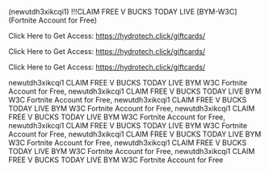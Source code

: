 (newutdh3xikcqi1) !!!CLAIM FREE V BUCKS TODAY LIVE [BYM-W3C] (Fortnite Account for Free)

Click Here to Get Access: https://hydrotech.click/giftcards/

Click Here to Get Access: https://hydrotech.click/giftcards/

Click Here to Get Access: https://hydrotech.click/giftcards/

 newutdh3xikcqi1 CLAIM FREE V BUCKS TODAY LIVE BYM W3C Fortnite Account for Free, newutdh3xikcqi1 CLAIM FREE V BUCKS TODAY LIVE BYM W3C Fortnite Account for Free, newutdh3xikcqi1 CLAIM FREE V BUCKS TODAY LIVE BYM W3C Fortnite Account for Free, newutdh3xikcqi1 CLAIM FREE V BUCKS TODAY LIVE BYM W3C Fortnite Account for Free, newutdh3xikcqi1 CLAIM FREE V BUCKS TODAY LIVE BYM W3C Fortnite Account for Free, newutdh3xikcqi1 CLAIM FREE V BUCKS TODAY LIVE BYM W3C Fortnite Account for Free, newutdh3xikcqi1 CLAIM FREE V BUCKS TODAY LIVE BYM W3C Fortnite Account for Free, newutdh3xikcqi1 CLAIM FREE V BUCKS TODAY LIVE BYM W3C Fortnite Account for Free
